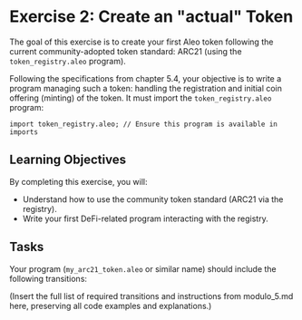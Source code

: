 # Exercise 2: Create an "actual" Token

The goal of this exercise is to create your first Aleo token following the current community-adopted token standard: ARC21 (using the `token_registry.aleo` program).

Following the specifications from chapter 5.4, your objective is to write a program managing such a token: handling the registration and initial coin offering (minting) of the token. It must import the `token_registry.aleo` program:

```leo
import token_registry.aleo; // Ensure this program is available in imports
```

## Learning Objectives

By completing this exercise, you will:

- Understand how to use the community token standard (ARC21 via the registry).
- Write your first DeFi-related program interacting with the registry.

## Tasks

Your program (`my_arc21_token.aleo` or similar name) should include the following transitions:

(Insert the full list of required transitions and instructions from modulo_5.md here, preserving all code examples and explanations.) 